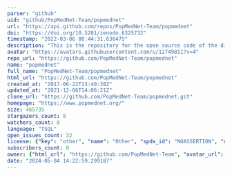 ```yaml
---
parser: "github"
uid: "github/PopMedNet-Team/popmednet"
url: "https://api.github.com/repos/PopMedNet-Team/popmednet"
doi: "https://doi.org/10.5281/zenodo.6325732"
timestamp: "2022-03-06 00:44:31.636475"
description: "This is the repository for the open source code of the distributed data network platform PopMedNet"
avatar: "https://avatars.githubusercontent.com/u/12749811?v=4"
repo_url: "https://github.com/PopMedNet-Team/popmednet"
name: "popmednet"
full_name: "PopMedNet-Team/popmednet"
html_url: "https://github.com/PopMedNet-Team/popmednet"
created_at: "2017-06-22T13:40:38Z"
updated_at: "2021-12-06T14:06:21Z"
clone_url: "https://github.com/PopMedNet-Team/popmednet.git"
homepage: "https://www.popmednet.org/"
size: 465735
stargazers_count: 8
watchers_count: 8
language: "TSQL"
open_issues_count: 32
license: {"key": "other", "name": "Other", "spdx_id": "NOASSERTION", "url": null, "node_id": "MDc6TGljZW5zZTA="}
subscribers_count: 8
owner: {"html_url": "https://github.com/PopMedNet-Team", "avatar_url": "https://avatars.githubusercontent.com/u/12749811?v=4", "login": "PopMedNet-Team", "type": "User"}
date: "2024-05-04 14:22:59.299187"
---
```

